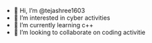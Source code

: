 - 👋 Hi, I’m @tejashree1603
- 👀 I’m interested in cyber activities
- 🌱 I’m currently learning c++
- 💞️ I’m looking to collaborate on coding activitie

<!---
tejashree1603/tejashree1603 is a ✨ special ✨ repository because its `README.md` (this file) appears on your GitHub profile.
You can click the Preview link to take a look at your changes.
--->
